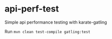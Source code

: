 # api-perf-test
Simple api performance testing with karate-gatling

Run
`mvn clean test-compile gatling:test`
